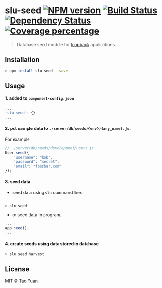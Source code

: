 # slu-seed [![NPM version][npm-image]][npm-url] [![Build Status][travis-image]][travis-url] [![Dependency Status][daviddm-image]][daviddm-url] [![Coverage percentage][coveralls-image]][coveralls-url]

> Database seed module for [loopback](https://github.com/strongloop/loopback) applications.

## Installation

```sh
> npm install slu-seed --save
```
 
## Usage

#### 1. added to `component-config.json`

```js
...
"slu-seed": {}
...

```
 
#### 2. put sample data to `./server/db/seeds/{env}/{any_name}.js`.

For example:

```js
// ./server/db/seeds/development/users.js
User.seed({
    "username": "bob",
    "password": "secret",
    "email": "foo@bar.com"
});
```

#### 3. seed data

* seed data using `slu` command line.

```sh

> slu seed

```

* or seed data in program.

```js
...
app.seed();
...
```

#### 4. create seeds using data stored in database

```sh
> slu seed harvest
```

## License

MIT © [Tao Yuan]()

[npm-image]: https://badge.fury.io/js/slu-seed.svg
[npm-url]: https://npmjs.org/package/slu-seed
[travis-image]: https://travis-ci.org/taoyuan/slu-seed.svg?branch=master
[travis-url]: https://travis-ci.org/taoyuan/slu-seed
[daviddm-image]: https://david-dm.org/taoyuan/slu-seed.svg?theme=shields.io
[daviddm-url]: https://david-dm.org/taoyuan/slu-seed
[coveralls-image]: https://coveralls.io/repos/taoyuan/slu-seed/badge.svg
[coveralls-url]: https://coveralls.io/r/taoyuan/slu-seed

